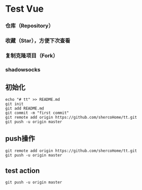 # Test Vue

### 仓库（Repository）
### 收藏（Star），方便下次查看
### 复制克隆项目（Fork）
### shadowsocks

## 初始化
```
echo "# tt" >> README.md
git init
git add README.md
git commit -m "first commit"
git remote add origin https://github.com/shercoHome/tt.git
git push -u origin master
```

## push操作
```
git remote add origin https://github.com/shercoHome/tt.git
git push -u origin master
```

## test action
```
git push -u origin master
```